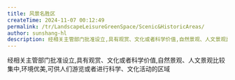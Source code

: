 ```yaml
---
title: 风景名胜区
createTime: 2024-11-07 00:12:49
permalink: /tr/LandscapeLeisureGreenSpace/Scenic&HistoricAreas/
author: sunshang-hl
description: 经相关主管部门批准设立,具有观赏、文化或者科学价值,自然景观、人文景观比较集中,环境优美,可供人们游览或者进行科学、文化活动的区域
---
```


经相关主管部门批准设立,具有观赏、文化或者科学价值,自然景观、人文景观比较集中,环境优美,可供人们游览或者进行科学、文化活动的区域